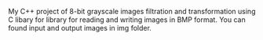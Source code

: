 My C++ project of 8-bit grayscale images filtration and transformation using C libary for library for reading and writing images in BMP format. 
You can found input and output images in img folder.
